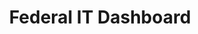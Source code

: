 ---
title: "Federal IT Dashboard"
description: "The IT Portfolio is a management tool that contains budgetary data for Federal IT investments and displays key performance indicators (KPI), metrics and key data points to monitor the health of different investments."
url-link: "https://www.itdashboard.gov/"
type: "HTML"
gov-only: "false"
is-external: "true"
publication-date: "August 01, 2023"
reading-time: "15"
resource-type: "Report"
filter: "market-intelligence"
audience: "program-operations"
branded-offerings: "market-it-data-intelligence"
---